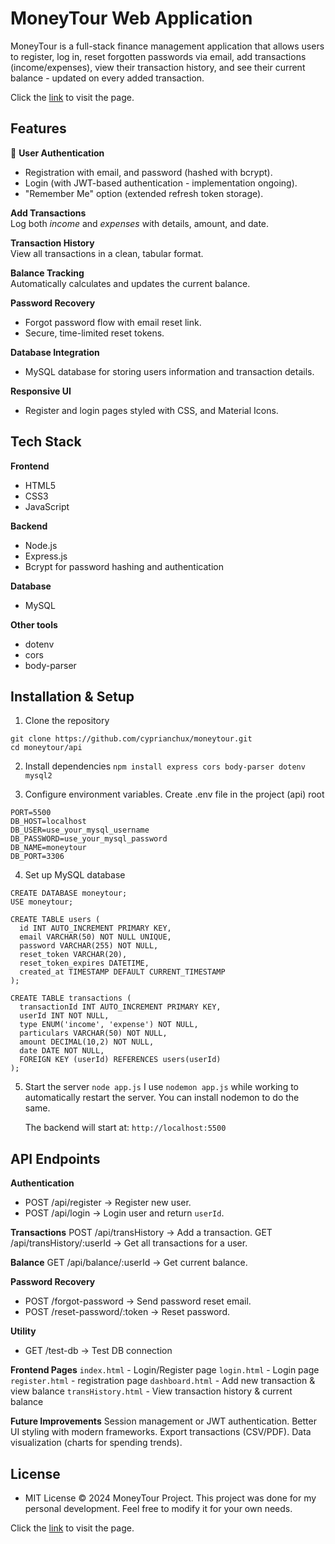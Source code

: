 # MoneyTour Web Application

MoneyTour is a full-stack finance management application that allows users to register, log in, reset forgotten passwords via email, add transactions (income/expenses), view their transaction history, and see their current balance - updated on every added transaction.

Click the <a href="https://cyprianchux.github.io/moneytour/api/">link</a> to visit the page.

## Features

🔐 **User Authentication**

- Registration with email, and password (hashed with bcrypt).
- Login (with JWT-based authentication - implementation ongoing).
- "Remember Me" option (extended refresh token storage).

**Add Transactions**  
Log both _income_ and _expenses_ with details, amount, and date.

**Transaction History**  
View all transactions in a clean, tabular format.

**Balance Tracking**  
Automatically calculates and updates the current balance.

**Password Recovery**

- Forgot password flow with email reset link.
- Secure, time-limited reset tokens.

**Database Integration**

- MySQL database for storing users information and transaction details.

**Responsive UI**

- Register and login pages styled with CSS, and Material Icons.

## Tech Stack

**Frontend**

- HTML5
- CSS3
- JavaScript

**Backend**

- Node.js
- Express.js
- Bcrypt for password hashing and authentication

**Database**

- MySQL

**Other tools**

- dotenv
- cors
- body-parser

## Installation & Setup

1. Clone the repository

```
git clone https://github.com/cyprianchux/moneytour.git
cd moneytour/api
```

2. Install dependencies
   `npm install express cors body-parser dotenv mysql2`

3. Configure environment variables.
   Create .env file in the project (api) root

```
PORT=5500
DB_HOST=localhost
DB_USER=use_your_mysql_username
DB_PASSWORD=use_your_mysql_password
DB_NAME=moneytour
DB_PORT=3306
```

4. Set up MySQL database

```
CREATE DATABASE moneytour;
USE moneytour;

CREATE TABLE users (
  id INT AUTO_INCREMENT PRIMARY KEY,
  email VARCHAR(50) NOT NULL UNIQUE,
  password VARCHAR(255) NOT NULL,
  reset_token VARCHAR(20),
  reset_token_expires DATETIME,
  created_at TIMESTAMP DEFAULT CURRENT_TIMESTAMP
);

CREATE TABLE transactions (
  transactionId INT AUTO_INCREMENT PRIMARY KEY,
  userId INT NOT NULL,
  type ENUM('income', 'expense') NOT NULL,
  particulars VARCHAR(50) NOT NULL,
  amount DECIMAL(10,2) NOT NULL,
  date DATE NOT NULL,
  FOREIGN KEY (userId) REFERENCES users(userId)
);
```

5. Start the server
   `node app.js`
   I use `nodemon app.js` while working to automatically restart the server. You can install nodemon to do the same.

   The backend will start at:
   `http://localhost:5500`

## API Endpoints

**Authentication**

- POST /api/register → Register new user.
- POST /api/login → Login user and return `userId`.

**Transactions**
POST /api/transHistory → Add a transaction.
GET /api/transHistory/:userId → Get all transactions for a user.

**Balance**
GET /api/balance/:userId → Get current balance.

**Password Recovery**

- POST /forgot-password → Send password reset email.
- POST /reset-password/:token → Reset password.

**Utility**

- GET /test-db → Test DB connection

**Frontend Pages**
`index.html` - Login/Register page
`login.html` - Login page
`register.html` - registration page
`dashboard.html` - Add new transaction & view balance
`transHistory.html` - View transaction history & current balance

**Future Improvements**
Session management or JWT authentication.
Better UI styling with modern frameworks.
Export transactions (CSV/PDF).
Data visualization (charts for spending trends).

## License

- MIT License © 2024 MoneyTour Project.
  This project was done for my personal development. Feel free to modify it for your own needs.

Click the <a href="https://cyprianchux.github.io/moneytour/api/">link</a> to visit the page.
